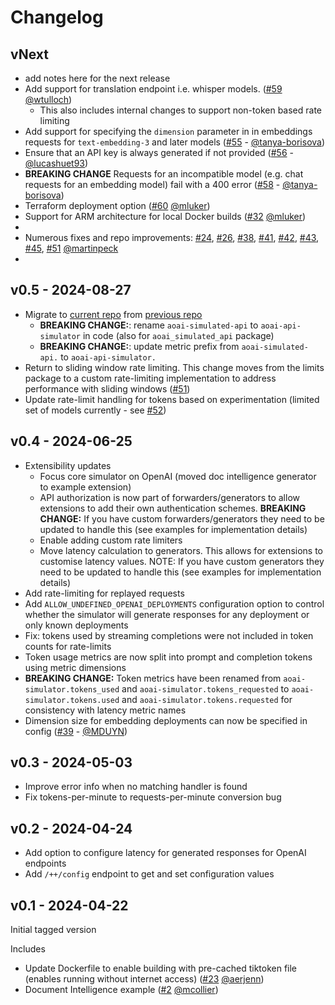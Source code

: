 # Changelog

## vNext

- add notes here for the next release
- Add support for translation endpoint i.e. whisper models. ([#59](https://github.com/microsoft/aoai-api-simulator/pull/59) [@wtulloch](https://github.com/wtulloch))
  - This also includes internal changes to support non-token based rate limiting
- Add support for specifying the `dimension` parameter in in embeddings requests for `text-embedding-3` and later models ([#55](https://github.com/microsoft/aoai-api-simulator/pull/55) - [@tanya-borisova](https://github.com/tanya-borisova))
- Ensure that an API key is always generated if not provided ([#56](https://github.com/microsoft/aoai-api-simulator/pull/56) - [@lucashuet93](https://github.com/lucashuet93))
- **BREAKING CHANGE** Requests for an incompatible model (e.g. chat requests for an embedding model) fail with a 400 error ([#58](https://github.com/microsoft/aoai-api-simulator/pull/58) - [@tanya-borisova](https://github.com/tanya-borisova))
- Terraform deployment option ([#60](https://github.com/microsoft/aoai-api-simulator/pull/60) [@mluker](https://github.com/mluker))
- Support for ARM architecture for local Docker builds ([#32](https://github.com/microsoft/aoai-api-simulator/pull/32) [@mluker](https://github.com/mluker))
- <!-- markdownlint-disable line-length -->
- Numerous fixes and repo improvements: [#24](https://github.com/microsoft/aoai-api-simulator/pull/24), [#26](https://github.com/microsoft/aoai-api-simulator/pull/26), [#38](https://github.com/microsoft/aoai-api-simulator/pull/38), [#41](https://github.com/microsoft/aoai-api-simulator/pull/41), [#42](https://github.com/microsoft/aoai-api-simulator/pull/42), [#43](https://github.com/microsoft/aoai-api-simulator/pull/43), [#45](https://github.com/microsoft/aoai-api-simulator/pull/45), [#51](https://github.com/microsoft/aoai-api-simulator/pull/51) [@martinpeck](https://github.com/martinpeck)
- <!-- markdownlint-enable line-length -->

## v0.5 - 2024-08-27

- Migrate to [current repo](https://github.com/microsoft/aoai-api-simulator/) from [previous repo](https://github.com/stuartleeks/aoai-simulated-api)
  - **BREAKING CHANGE:**: rename `aoai-simulated-api` to `aoai-api-simulator` in code (also for `aoai_simulated_api` package)
  - **BREAKING CHANGE:**: update metric prefix from `aoai-simulated-api.` to `aoai-api-simulator.`
- Return to sliding window rate limiting. This change moves from the limits package to a custom rate-limiting implementation to address performance with sliding windows ([#51](https://github.com/stuartleeks/aoai-simulated-api/pull/51))
- Update rate-limit handling for tokens based on experimentation (limited set of models currently - see [#52](https://github.com/stuartleeks/aoai-simulated-api/issues/52))

## v0.4 - 2024-06-25

- Extensibility updates
  - Focus core simulator on OpenAI (moved doc intelligence generator to example extension)
  - API authorization is now part of forwarders/generators to allow extensions to add their own authentication schemes. **BREAKING CHANGE:** If you have custom forwarders/generators they need to be updated to handle this (see examples for implementation details)
  - Enable adding custom rate limiters
  - Move latency calculation to generators. This allows for extensions to customise latency values. NOTE: If you have custom generators they need to be updated to handle this (see examples for implementation details)
- Add rate-limiting for replayed requests
- Add `ALLOW_UNDEFINED_OPENAI_DEPLOYMENTS` configuration option to control whether the simulator will generate responses for any deployment or only known deployments
- Fix: tokens used by streaming completions were not included in token counts for rate-limits
- Token usage metrics are now split into prompt and completion tokens using metric dimensions
- **BREAKING CHANGE:** Token metrics have been renamed from `aoai-simulator.tokens_used` and `aoai-simulator.tokens_requested` to `aoai-simulator.tokens.used` and `aoai-simulator.tokens.requested` for consistency with latency metric names
- Dimension size for embedding deployments can now be specified in config ([#39](https://github.com/stuartleeks/aoai-simulated-api/pull/39) - [@MDUYN](https://github.com/MDUYN))

## v0.3 - 2024-05-03

- Improve error info when no matching handler is found
- Fix tokens-per-minute to requests-per-minute conversion bug

## v0.2 - 2024-04-24

- Add option to configure latency for generated responses for OpenAI endpoints
- Add `/++/config` endpoint to get and set configuration values

## v0.1 - 2024-04-22

Initial tagged version

Includes

- Update Dockerfile to enable building with pre-cached tiktoken file (enables running without internet access) ([#23](https://github.com/stuartleeks/aoai-simulated-api/pull/23) [@aerjenn](https://github.com/aerjenn))
- Document Intelligence example ([#2](https://github.com/stuartleeks/aoai-simulated-api/pull/2) [@mcollier](https://github.com/mcollier))
